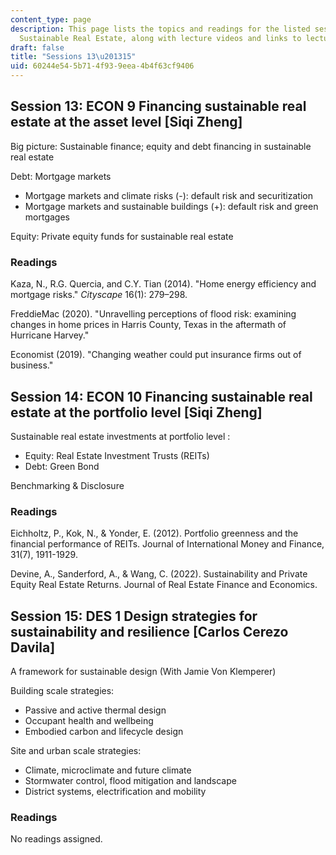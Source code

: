 ```yaml
---
content_type: page
description: This page lists the topics and readings for the listed sessions of 11.350
  Sustainable Real Estate, along with lecture videos and links to lecture slides.
draft: false
title: "Sessions 13\u201315"
uid: 60244e54-5b71-4f93-9eea-4b4f63cf9406
---
```

## Session 13: ECON 9 Financing sustainable real estate at the asset level \[Siqi Zheng\]   

Big picture: Sustainable finance; equity and debt financing in sustainable real estate   

Debt: Mortgage markets   

- Mortgage markets and climate risks (-): default risk and securitization   
- Mortgage markets and sustainable buildings (+): default risk and green mortgages   

Equity: Private equity funds for sustainable real estate   

### Readings

Kaza, N., R.G. Quercia, and C.Y. Tian (2014). "Home energy efficiency and mortgage risks." *Cityscape* 16(1): 279–298.

FreddieMac (2020). "Unravelling perceptions of flood risk: examining changes in home prices in Harris County, Texas in the aftermath of Hurricane Harvey."

Economist (2019). "Changing weather could put insurance firms out of business."

## Session 14: ECON 10 Financing sustainable real estate at the portfolio level \[Siqi Zheng\]   

Sustainable real estate investments at portfolio level :  

- Equity: Real Estate Investment Trusts (REITs)   
- Debt: Green Bond   

Benchmarking & Disclosure   

### Readings

Eichholtz, P., Kok, N., & Yonder, E. (2012). Portfolio greenness and the financial performance of REITs. Journal of International Money and Finance, 31(7), 1911-1929.

Devine, A., Sanderford, A., & Wang, C. (2022). Sustainability and Private Equity Real Estate Returns. Journal of Real Estate Finance and Economics.

## Session 15: DES 1 Design strategies for sustainability and resilience \[Carlos Cerezo Davila\]   

A framework for sustainable design (With Jamie Von Klemperer)

Building scale strategies:   

- Passive and active thermal design   
- Occupant health and wellbeing   
- Embodied carbon and lifecycle design   

Site and urban scale strategies:

- Climate, microclimate and future climate
- Stormwater control, flood mitigation and landscape   
- District systems, electrification and mobility

### Readings

No readings assigned.